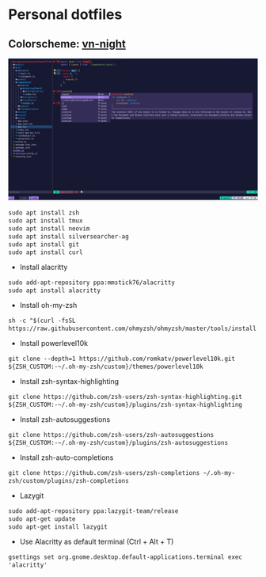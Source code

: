 # Personal dotfiles

## Colorscheme: [vn-night](https://github.com/nxvu699134/vn-night.nvim)

![image](https://github.com/nxvu699134/dotFileUbuntu/blob/master/screenshot.png)


```
sudo apt install zsh
sudo apt install tmux
sudo apt install neovim
sudo apt install silversearcher-ag
sudo apt install git
sudo apt install curl
```

- Install alacritty

``` 
sudo add-apt-repository ppa:mmstick76/alacritty
sudo apt install alacritty
```
- Install oh-my-zsh

```
sh -c "$(curl -fsSL https://raw.githubusercontent.com/ohmyzsh/ohmyzsh/master/tools/install.sh)"
```

- Install powerlevel10k

```
git clone --depth=1 https://github.com/romkatv/powerlevel10k.git ${ZSH_CUSTOM:-~/.oh-my-zsh/custom}/themes/powerlevel10k
```

- Install zsh-syntax-highlighting

```
git clone https://github.com/zsh-users/zsh-syntax-highlighting.git ${ZSH_CUSTOM:-~/.oh-my-zsh/custom}/plugins/zsh-syntax-highlighting
```

- Install zsh-autosuggestions

```
git clone https://github.com/zsh-users/zsh-autosuggestions ${ZSH_CUSTOM:-~/.oh-my-zsh/custom}/plugins/zsh-autosuggestions
```

- Install zsh-auto-completions

```
git clone https://github.com/zsh-users/zsh-completions ~/.oh-my-zsh/custom/plugins/zsh-completions
```

- Lazygit

```
sudo add-apt-repository ppa:lazygit-team/release
sudo apt-get update
sudo apt-get install lazygit
```

- Use Alacritty as default terminal (Ctrl + Alt + T)
```
gsettings set org.gnome.desktop.default-applications.terminal exec 'alacritty'
```
